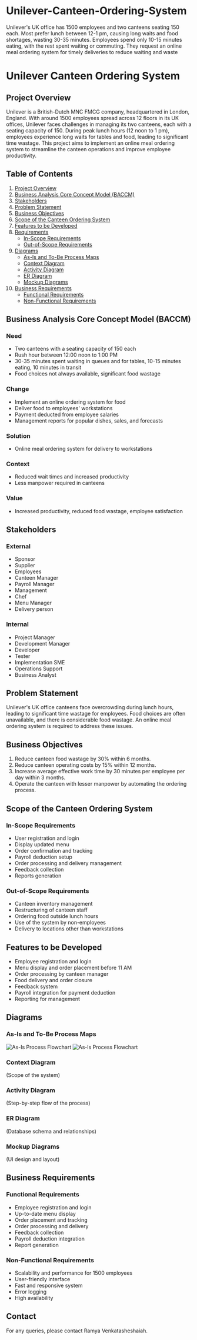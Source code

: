 # Unilever-Canteen-Ordering-System
Unilever's UK office has 1500 employees and two canteens seating 150 each. Most prefer lunch between 12-1 pm, causing long waits and food shortages, wasting 30-35 minutes. Employees spend only 10-15 minutes eating, with the rest spent waiting or commuting. They request an online meal ordering system for timely deliveries to reduce waiting and waste
# Unilever Canteen Ordering System

## Project Overview
Unilever is a British-Dutch MNC FMCG company, headquartered in London, England. With around 1500 employees spread across 12 floors in its UK offices, Unilever faces challenges in managing its two canteens, each with a seating capacity of 150. During peak lunch hours (12 noon to 1 pm), employees experience long waits for tables and food, leading to significant time wastage. This project aims to implement an online meal ordering system to streamline the canteen operations and improve employee productivity.

## Table of Contents
1. [Project Overview](#project-overview)
2. [Business Analysis Core Concept Model (BACCM)](#business-analysis-core-concept-model-baccm)
3. [Stakeholders](#stakeholders)
4. [Problem Statement](#problem-statement)
5. [Business Objectives](#business-objectives)
6. [Scope of the Canteen Ordering System](#scope-of-the-canteen-ordering-system)
7. [Features to be Developed](#features-to-be-developed)
8. [Requirements](#requirements)
    - [In-Scope Requirements](#in-scope-requirements)
    - [Out-of-Scope Requirements](#out-of-scope-requirements)
9. [Diagrams](#diagrams)
    - [As-Is and To-Be Process Maps](#as-is-and-to-be-process-maps)
    - [Context Diagram](#context-diagram)
    - [Activity Diagram](#activity-diagram)
    - [ER Diagram](#er-diagram)
    - [Mockup Diagrams](#mockup-diagrams)
10. [Business Requirements](#business-requirements)
    - [Functional Requirements](#functional-requirements)
    - [Non-Functional Requirements](#non-functional-requirements)

## Business Analysis Core Concept Model (BACCM)
### Need
- Two canteens with a seating capacity of 150 each
- Rush hour between 12:00 noon to 1:00 PM
- 30-35 minutes spent waiting in queues and for tables, 10-15 minutes eating, 10 minutes in transit
- Food choices not always available, significant food wastage

### Change
- Implement an online ordering system for food
- Deliver food to employees' workstations
- Payment deducted from employee salaries
- Management reports for popular dishes, sales, and forecasts

### Solution
- Online meal ordering system for delivery to workstations

### Context
- Reduced wait times and increased productivity
- Less manpower required in canteens

### Value
- Increased productivity, reduced food wastage, employee satisfaction

## Stakeholders
### External
- Sponsor
- Supplier
- Employees
- Canteen Manager
- Payroll Manager
- Management
- Chef
- Menu Manager
- Delivery person

### Internal
- Project Manager
- Development Manager
- Developer
- Tester
- Implementation SME
- Operations Support
- Business Analyst

## Problem Statement
Unilever's UK office canteens face overcrowding during lunch hours, leading to significant time wastage for employees. Food choices are often unavailable, and there is considerable food wastage. An online meal ordering system is required to address these issues.

## Business Objectives
1. Reduce canteen food wastage by 30% within 6 months.
2. Reduce canteen operating costs by 15% within 12 months.
3. Increase average effective work time by 30 minutes per employee per day within 3 months.
4. Operate the canteen with lesser manpower by automating the ordering process.

## Scope of the Canteen Ordering System
### In-Scope Requirements
- User registration and login
- Display updated menu
- Order confirmation and tracking
- Payroll deduction setup
- Order processing and delivery management
- Feedback collection
- Reports generation

### Out-of-Scope Requirements
- Canteen inventory management
- Restructuring of canteen staff
- Ordering food outside lunch hours
- Use of the system by non-employees
- Delivery to locations other than workstations

## Features to be Developed
- Employee registration and login
- Menu display and order placement before 11 AM
- Order processing by canteen manager
- Food delivery and order closure
- Feedback system
- Payroll integration for payment deduction
- Reporting for management

## Diagrams
### As-Is and To-Be Process Maps
![As-Is Process Flowchart](images/image.png)
![As-Is Process Flowchart](images/image.png)

### Context Diagram
(Scope of the system)

### Activity Diagram
(Step-by-step flow of the process)

### ER Diagram
(Database schema and relationships)

### Mockup Diagrams
(UI design and layout)

## Business Requirements
### Functional Requirements
- Employee registration and login
- Up-to-date menu display
- Order placement and tracking
- Order processing and delivery
- Feedback collection
- Payroll deduction integration
- Report generation

### Non-Functional Requirements
- Scalability and performance for 1500 employees
- User-friendly interface
- Fast and responsive system
- Error logging
- High availability

## Contact
For any queries, please contact Ramya Venkatasheshaiah.
